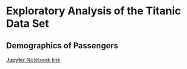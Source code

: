 # Exploratory Analysis of the Titanic Data Set
## Demographics of Passengers

[Jupyter Notebook link](https://github.com/Irayav/Python-Pandas-and-NumPy/blob/master/Exploratory%20Analysis%20and%20Visualization.ipynb)
